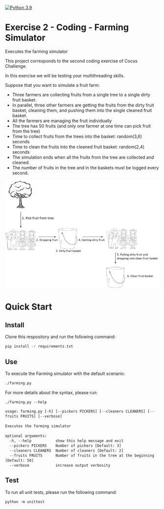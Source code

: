 [![Python 3.9](https://img.shields.io/badge/python-3.9-blue.svg)](https://www.python.org/downloads/release/python-390/)

# Exercise 2 - Coding - Farming Simulator
Executes the farming simulator

This project corresponds to the second coding exercise of Cocus Challenge.

In this exercise we will be testing your multithreading skills.

Suppose that you want to simulate a fruit farm:
* Three farmers are collecting fruits from a single tree to a single dirty fruit basket.
* In parallel, three other farmers are getting the fruits from the dirty fruit basket, cleaning them, and pushing them into the single cleaned fruit basket.
* All the farmers are managing the fruit individually
* The tree has 50 fruits (and only one farmer at one time can pick fruit from the tree)
* Time to collect fruits from the trees into the basket: random(3,6) seconds
* Time to clean the fruits into the cleaned fruit basket: random(2,4) seconds
* The simulation ends when all the fruits from the tree are collected and cleaned.
* The number of fruits in the tree and in the baskets must be logged every second.

![Farming Diagram](./docs/images/farming_diagram.png)

# Quick Start

## Install

Clone this respository and run the following command:

```bash
pip install -r requirements.txt
```

## Use

To execute the Farming simulator with the default scenario:

```bash
./farming.py
```

For more details about the syntax, please run:

```
./farming.py --help
```
```
usage: farming.py [-h] [--pickers PICKERS] [--cleaners CLEANERS] [--fruits FRUITS] [--verbose]

Executes the farming simulator

optional arguments:
  -h, --help           show this help message and exit
  --pickers PICKERS    Number of pickers [Default: 3]
  --cleaners CLEANERS  Number of cleaners [Default: 2]
  --fruits FRUITS      Number of fruits in the tree at the beginning [Default: 50]
  --verbose            increase output verbosity

```

## Test

To run all unit tests, please run the following command:

```
python -m unittest
```
